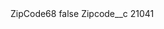 <?xml version="1.0" encoding="UTF-8"?>
<CustomMetadata xmlns="http://soap.sforce.com/2006/04/metadata" xmlns:xsi="http://www.w3.org/2001/XMLSchema-instance" xmlns:xsd="http://www.w3.org/2001/XMLSchema">
    <label>ZipCode68</label>
    <protected>false</protected>
    <values>
        <field>Zipcode__c</field>
        <value xsi:type="xsd:string">21041</value>
    </values>
</CustomMetadata>
